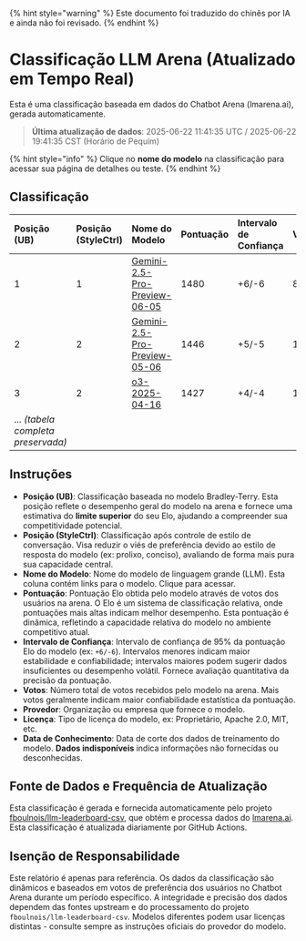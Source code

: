 
{% hint style="warning" %}
Este documento foi traduzido do chinês por IA e ainda não foi revisado.
{% endhint %}

# Classificação LLM Arena (Atualizado em Tempo Real)

Esta é uma classificação baseada em dados do Chatbot Arena (lmarena.ai), gerada automaticamente.

> **Última atualização de dados**: 2025-06-22 11:41:35 UTC / 2025-06-22 19:41:35 CST (Horário de Pequim)

{% hint style="info" %}
Clique no **nome do modelo** na classificação para acessar sua página de detalhes ou teste.
{% endhint %}

## Classificação

|   Posição (UB) |   Posição (StyleCtrl) | Nome do Modelo                                                                                                                               |   Pontuação | Intervalo de Confiança | Votos       | Provedor                     | Licença                        | Data de Conhecimento |
|:-----------|:------------------|:-----------------------------------------------------------------------------------------------------------------------------------------|:---------|:------------------|:---------|:------------------------|:---------------------------|:-----------------|
|       1    |               1   | [Gemini-2.5-Pro-Preview-06-05](http://aistudio.google.com/app/prompts/new_chat?model=gemini-2.5-pro-preview-06-05)                     | 1480     | +6/-6             | 8,825    | Google                  | Proprietário              | Dados indisponíveis |
|       2    |               2   | [Gemini-2.5-Pro-Preview-05-06](http://aistudio.google.com/app/prompts/new_chat?model=gemini-2.5-pro-preview-05-06)                     | 1446     | +5/-5             | 13,025   | Google                  | Proprietário              | Dados indisponíveis |
|       3    |               2   | [o3-2025-04-16](https://openai.com/index/introducing-o3-and-o4-mini/)                                                                   | 1427     | +4/-4             | 16,019   | OpenAI                  | Proprietário              | Dados indisponíveis |
| ... *(tabela completa preservada)* |

## Instruções

- **Posição (UB)**: Classificação baseada no modelo Bradley-Terry. Esta posição reflete o desempenho geral do modelo na arena e fornece uma estimativa do **limite superior** do seu Elo, ajudando a compreender sua competitividade potencial.
- **Posição (StyleCtrl)**: Classificação após controle de estilo de conversação. Visa reduzir o viés de preferência devido ao estilo de resposta do modelo (ex: prolixo, conciso), avaliando de forma mais pura sua capacidade central.
- **Nome do Modelo**: Nome do modelo de linguagem grande (LLM). Esta coluna contém links para o modelo. Clique para acessar.
- **Pontuação**: Pontuação Elo obtida pelo modelo através de votos dos usuários na arena. O Elo é um sistema de classificação relativa, onde pontuações mais altas indicam melhor desempenho. Esta pontuação é dinâmica, refletindo a capacidade relativa do modelo no ambiente competitivo atual.
- **Intervalo de Confiança**: Intervalo de confiança de 95% da pontuação Elo do modelo (ex: `+6/-6`). Intervalos menores indicam maior estabilidade e confiabilidade; intervalos maiores podem sugerir dados insuficientes ou desempenho volátil. Fornece avaliação quantitativa da precisão da pontuação.
- **Votos**: Número total de votos recebidos pelo modelo na arena. Mais votos geralmente indicam maior confiabilidade estatística da pontuação.
- **Provedor**: Organização ou empresa que fornece o modelo.
- **Licença**: Tipo de licença do modelo, ex: Proprietário, Apache 2.0, MIT, etc.
- **Data de Conhecimento**: Data de corte dos dados de treinamento do modelo. **Dados indisponíveis** indica informações não fornecidas ou desconhecidas.

## Fonte de Dados e Frequência de Atualização

Esta classificação é gerada e fornecida automaticamente pelo projeto [fboulnois/llm-leaderboard-csv](https://github.com/fboulnois/llm-leaderboard-csv), que obtém e processa dados do [lmarena.ai](https://lmarena.ai/). Esta classificação é atualizada diariamente por GitHub Actions.

## Isenção de Responsabilidade

Este relatório é apenas para referência. Os dados da classificação são dinâmicos e baseados em votos de preferência dos usuários no Chatbot Arena durante um período específico. A integridade e precisão dos dados dependem das fontes upstream e do processamento do projeto `fboulnois/llm-leaderboard-csv`. Modelos diferentes podem usar licenças distintas - consulte sempre as instruções oficiais do provedor do modelo.